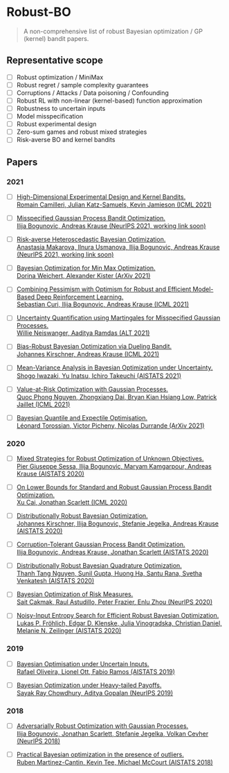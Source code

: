 # Robust-BO
> A non-comprehensive list of robust Bayesian optimization / GP (kernel) bandit papers.

## Representative scope

- [ ] Robust optimization / MiniMax
- [ ] Robust regret / sample complexity guarantees
- [ ] Corruptions / Attacks / Data poisoning / Confounding
- [ ] Robust RL with non-linear (kernel-based) function approximation
- [ ] Robustness to uncertain inputs
- [ ] Model misspecification
- [ ] Robust experimental design
- [ ] Zero-sum games and robust mixed strategies 
- [ ] Risk-averse BO and kernel bandits

## Papers

### 2021
- [ ] [High-Dimensional Experimental Design and Kernel Bandits. \
 Romain Camilleri, Julian Katz-Samuels, Kevin Jamieson (ICML 2021)](https://arxiv.org/abs/2105.05806)				

- [ ] [Misspecified Gaussian Process Bandit Optimization. \
 Ilija Bogunovic, Andreas Krause (NeurIPS 2021, working link soon)]()

- [ ] [Risk-averse Heteroscedastic Bayesian Optimization. \
 Anastasia Makarova, Ilnura Usmanova, Ilija Bogunovic, Andreas Krause (NeurIPS 2021, working link soon)]()		

- [ ] [Bayesian Optimization for Min Max Optimization. \
 Dorina Weichert, Alexander Kister (ArXiv 2021)](https://arxiv.org/pdf/2107.13772.pdf)

- [ ] [Combining Pessimism with Optimism for Robust and Efficient Model-Based Deep Reinforcement Learning. \
 Sebastian Curi, Ilija Bogunovic, Andreas Krause (ICML 2021)](https://arxiv.org/abs/2103.10369)				

- [ ] [Uncertainty Quantification using Martingales for Misspecified Gaussian Processes. \
 Willie Neiswanger, Aaditya Ramdas (ALT 2021)](https://arxiv.org/abs/2006.07368)				

- [ ] [Bias-Robust Bayesian Optimization via Dueling Bandit. \
 Johannes Kirschner, Andreas Krause (ICML 2021)](https://arxiv.org/abs/2105.11802)				

- [ ] [Mean-Variance Analysis in Bayesian Optimization under Uncertainty. \
 Shogo Iwazaki, Yu Inatsu, Ichiro Takeuchi (AISTATS 2021)](https://arxiv.org/abs/2009.08166)				

- [ ] [Value-at-Risk Optimization with Gaussian Processes. \
Quoc Phong Nguyen, Zhongxiang Dai, Bryan Kian Hsiang Low, Patrick Jaillet (ICML 2021)](https://arxiv.org/abs/2105.06126)				

- [ ] [Bayesian Quantile and Expectile Optimisation. \
 Léonard Torossian, Victor Picheny, Nicolas Durrande (ArXiv 2021)](https://arxiv.org/abs/2001.04833)				
 
### 2020
- [ ] [Mixed Strategies for Robust Optimization of Unknown Objectives. \
 Pier Giuseppe Sessa, Ilija Bogunovic, Maryam Kamgarpour, Andreas Krause (AISTATS 2020)](https://arxiv.org/abs/2002.12613)

- [ ] [On Lower Bounds for Standard and Robust Gaussian Process Bandit Optimization. \
 Xu Cai, Jonathan Scarlett (ICML 2020)](https://arxiv.org/abs/2008.08757)

- [ ] [Distributionally Robust Bayesian Optimization. \
 Johannes Kirschner, Ilija Bogunovic, Stefanie Jegelka, Andreas Krause (AISTATS 2020)](https://arxiv.org/abs/2002.09038)				

- [ ] [Corruption-Tolerant Gaussian Process Bandit Optimization. \
 Ilija Bogunovic, Andreas Krause, Jonathan Scarlett (AISTATS 2020)](https://arxiv.org/abs/2003.01971)				

- [ ] [Distributionally Robust Bayesian Quadrature Optimization. \
 Thanh Tang Nguyen, Sunil Gupta, Huong Ha, Santu Rana, Svetha Venkatesh (AISTATS 2020)](https://arxiv.org/abs/2001.06814)				

- [ ] [Bayesian Optimization of Risk Measures. \
 Sait Cakmak, Raul Astudillo, Peter Frazier, Enlu Zhou (NeurIPS 2020)](https://arxiv.org/pdf/2007.05554.pdf)				

- [ ] [Noisy-Input Entropy Search for Efficient Robust Bayesian Optimization. \
 Lukas P. Fröhlich, Edgar D. Klenske, Julia Vinogradska, Christian Daniel, Melanie N. Zeilinger (AISTATS 2020)](https://arxiv.org/abs/2002.02820)				

### 2019
- [ ] [Bayesian Optimisation under Uncertain Inputs. \
 Rafael Oliveira, Lionel Ott, Fabio Ramos (AISTATS 2019)](https://arxiv.org/abs/1902.07908)				

- [ ] [Bayesian Optimization under Heavy-tailed Payoffs. \
 Sayak Ray Chowdhury, Aditya Gopalan (NeurIPS 2019)](https://arxiv.org/abs/1909.07040)				
 
 ### 2018
- [ ] [Adversarially Robust Optimization with Gaussian Processes. \
 Ilija Bogunovic, Jonathan Scarlett, Stefanie Jegelka, Volkan Cevher (NeurIPS 2018)](https://arxiv.org/abs/1810.10775)

-  [ ] [Practical Bayesian optimization in the presence of outliers. \
 Ruben Martinez-Cantin,  Kevin Tee,  Michael McCourt (AISTATS 2018)](http://proceedings.mlr.press/v84/martinez-cantin18a/martinez-cantin18a.pdf) 



		
